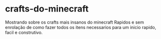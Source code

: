# crafts-do-minecraft
<p> Mostrando sobre os crafts mais insanos do minecraft Rapidos e sem enrolação de como fazer todos os itens necessarios para um inicio rapido, facil e construtivo.</p>


